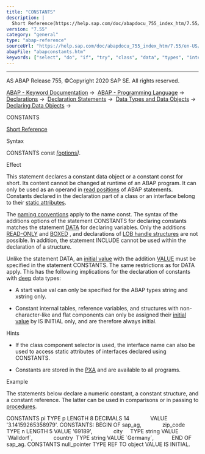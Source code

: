 ```yaml
---
title: "CONSTANTS"
description: |
  Short Reference(https://help.sap.com/doc/abapdocu_755_index_htm/7.55/en-US/abapconstants_shortref.htm) Syntax CONSTANTS const options(https://help.sap.com/doc/abapdocu_755_index_htm/7.55/en-US/abapdata.htm). Effect This statement declares a constant data object or a constant const for sh
version: "7.55"
category: "general"
type: "abap-reference"
sourceUrl: "https://help.sap.com/doc/abapdocu_755_index_htm/7.55/en-US/abapconstants.htm"
abapFile: "abapconstants.htm"
keywords: ["select", "do", "if", "try", "class", "data", "types", "internal-table", "abapconstants"]
---
```


* * *

AS ABAP Release 755, ©Copyright 2020 SAP SE. All rights reserved.

[ABAP - Keyword Documentation](https://help.sap.com/doc/abapdocu_755_index_htm/7.55/en-US/abenabap.htm) →  [ABAP - Programming Language](https://help.sap.com/doc/abapdocu_755_index_htm/7.55/en-US/abenabap_reference.htm) →  [Declarations](https://help.sap.com/doc/abapdocu_755_index_htm/7.55/en-US/abendeclarations.htm) →  [Declaration Statements](https://help.sap.com/doc/abapdocu_755_index_htm/7.55/en-US/abenabap_declarations.htm) →  [Data Types and Data Objects](https://help.sap.com/doc/abapdocu_755_index_htm/7.55/en-US/abentypes_and_objects.htm) →  [Declaring Data Objects](https://help.sap.com/doc/abapdocu_755_index_htm/7.55/en-US/abenobjects_statements.htm) → 

CONSTANTS

[Short Reference](https://help.sap.com/doc/abapdocu_755_index_htm/7.55/en-US/abapconstants_shortref.htm)

Syntax

CONSTANTS const *\[*[options](https://help.sap.com/doc/abapdocu_755_index_htm/7.55/en-US/abapdata.htm)*\]*.

Effect

This statement declares a constant data object or a constant const for short. Its content cannot be changed at runtime of an ABAP program. It can only be used as an operand in [read positions](https://help.sap.com/doc/abapdocu_755_index_htm/7.55/en-US/abenreading_position_glosry.htm "Glossary Entry") of ABAP statements. Constants declared in the declaration part of a class or an interface belong to their [static attributes](https://help.sap.com/doc/abapdocu_755_index_htm/7.55/en-US/abenstatic_attribute_glosry.htm "Glossary Entry").

The [naming conventions](https://help.sap.com/doc/abapdocu_755_index_htm/7.55/en-US/abennaming_conventions.htm) apply to the name const. The syntax of the additions options of the statement CONSTANTS for declaring constants matches the statement [DATA](https://help.sap.com/doc/abapdocu_755_index_htm/7.55/en-US/abapdata.htm) for declaring variables. Only the additions [READ-ONLY](https://help.sap.com/doc/abapdocu_755_index_htm/7.55/en-US/abapdata_options.htm) and [BOXED](https://help.sap.com/doc/abapdocu_755_index_htm/7.55/en-US/abapdata_boxed.htm) , and declarations of [LOB handle structures](https://help.sap.com/doc/abapdocu_755_index_htm/7.55/en-US/abapdata_lob_handle.htm) are not possible. In addition, the statement INCLUDE cannot be used within the declaration of a structure.

Unlike the statement DATA, an [initial value](https://help.sap.com/doc/abapdocu_755_index_htm/7.55/en-US/abenstart_value_glosry.htm "Glossary Entry") with the addition [VALUE](https://help.sap.com/doc/abapdocu_755_index_htm/7.55/en-US/abapdata_options.htm) must be specified in the statement CONSTANTS. The same restrictions as for DATA apply. This has the following implications for the declaration of constants with [deep](https://help.sap.com/doc/abapdocu_755_index_htm/7.55/en-US/abendeep_glosry.htm "Glossary Entry") data types:

-   A start value val can only be specified for the ABAP types string and xstring only.
    

-   Constant internal tables, reference variables, and structures with non-character-like and flat components can only be assigned their [initial value](https://help.sap.com/doc/abapdocu_755_index_htm/7.55/en-US/abeninitial_value_glosry.htm "Glossary Entry") by IS INITIAL only, and are therefore always initial.
    

Hints

-   If the class component selector is used, the interface name can also be used to access static attributes of interfaces declared using CONSTANTS.

-   Constants are stored in the [PXA](https://help.sap.com/doc/abapdocu_755_index_htm/7.55/en-US/abenpxa_glosry.htm "Glossary Entry") and are available to all programs.
    

Example

The statements below declare a numeric constant, a constant structure, and a constant reference. The latter can be used in comparisons or in passing to [procedures](https://help.sap.com/doc/abapdocu_755_index_htm/7.55/en-US/abenprocedure_glosry.htm "Glossary Entry").

CONSTANTS pi TYPE p LENGTH 8 DECIMALS 14
             VALUE '3.14159265358979'.
CONSTANTS: BEGIN OF sap\_ag,
             zip\_code TYPE n LENGTH 5 VALUE '69189',
             city     TYPE string VALUE \`Walldorf\`,
             country  TYPE string VALUE \`Germany\`,
           END OF sap\_ag.
CONSTANTS null\_pointer TYPE REF TO object VALUE IS INITIAL.